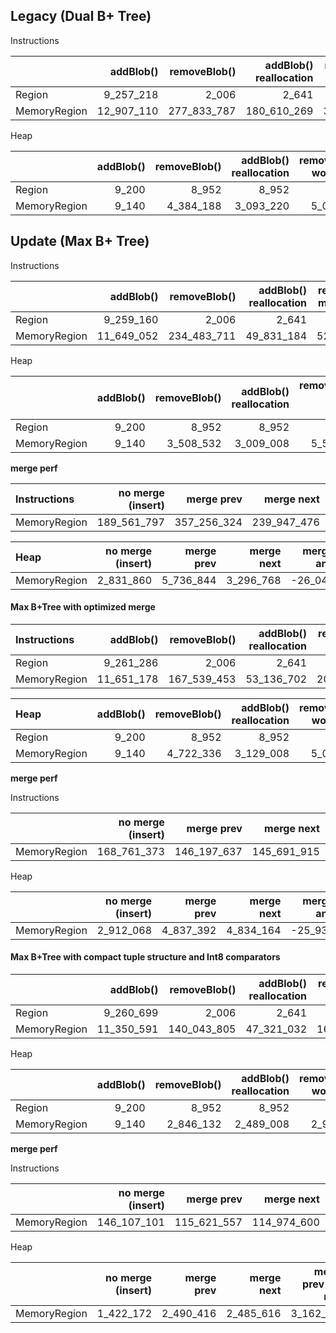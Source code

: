 ## Legacy (Dual B+ Tree)
Instructions

|              |  addBlob() | removeBlob() | addBlob() reallocation | removeBlob() worst case |
| :----------- | ---------: | -----------: | ---------------------: | ----------------------: |
| Region       |  9_257_218 |        2_006 |                  2_641 |                   2_953 |
| MemoryRegion | 12_907_110 |  277_833_787 |            180_610_269 |             326_408_676 |


Heap

|              | addBlob() | removeBlob() | addBlob() reallocation | removeBlob() worst case |
| :----------- | --------: | -----------: | ---------------------: | ----------------------: |
| Region       |     9_200 |        8_952 |                  8_952 |                   8_952 |
| MemoryRegion |     9_140 |    4_384_188 |              3_093_220 |               5_026_240 |

## Update (Max B+ Tree)

Instructions

|              |  addBlob() | removeBlob() | addBlob() reallocation | removeBlob() merge blocks |
| :----------- | ---------: | -----------: | ---------------------: | ------------------------: |
| Region       |  9_259_160 |        2_006 |                  2_641 |                     2_999 |
| MemoryRegion | 11_649_052 |  234_483_711 |             49_831_184 |               528_619_507 |


Heap

|              | addBlob() | removeBlob() | addBlob() reallocation | removeBlob() merge blocks |
| :----------- | --------: | -----------: | ---------------------: | ------------------------: |
| Region       |     9_200 |        8_952 |                  8_952 |                     8_952 |
| MemoryRegion |     9_140 |    3_508_532 |              3_009_008 |                 5_571_196 |

**merge perf**

| Instructions | no merge (insert) |  merge prev |  merge next | merge prev and next |
| :----------- | ----------------: | ----------: | ----------: | ------------------: |
| MemoryRegion |       189_561_797 | 357_256_324 | 239_947_476 |         363_515_972 |


| Heap         | no merge (insert) | merge prev | merge next | merge prev and next |
| :----------- | ----------------: | ---------: | ---------: | ------------------: |
| MemoryRegion |         2_831_860 |  5_736_844 |  3_296_768 |         -26_041_692 |

#### Max B+Tree with optimized merge

| Instructions |  addBlob() | removeBlob() | addBlob() reallocation | removeBlob() worst case |
| :----------- | ---------: | -----------: | ---------------------: | ----------------------: |
| Region       |  9_261_286 |        2_006 |                  2_641 |                   2_953 |
| MemoryRegion | 11_651_178 |  167_539_453 |             53_136_702 |             201_801_312 |


| Heap         | addBlob() | removeBlob() | addBlob() reallocation | removeBlob() worst case |
| :----------- | --------: | -----------: | ---------------------: | ----------------------: |
| Region       |     9_200 |        8_952 |                  8_952 |                   8_952 |
| MemoryRegion |     9_140 |    4_722_336 |              3_129_008 |               5_033_280 |

**merge perf**

Instructions

|              | no merge (insert) |  merge prev |  merge next | merge prev and next |
| :----------- | ----------------: | ----------: | ----------: | ------------------: |
| MemoryRegion |       168_761_373 | 146_197_637 | 145_691_915 |         242_789_451 |


Heap

|              | no merge (insert) | merge prev | merge next | merge prev and next |
| :----------- | ----------------: | ---------: | ---------: | ------------------: |
| MemoryRegion |         2_912_068 |  4_837_392 |  4_834_164 |         -25_935_780 |


#### Max B+Tree with compact tuple structure and Int8 comparators
|              |  addBlob() | removeBlob() | addBlob() reallocation | removeBlob() worst case |
| :----------- | ---------: | -----------: | ---------------------: | ----------------------: |
| Region       |  9_260_699 |        2_006 |                  2_641 |                   2_953 |
| MemoryRegion | 11_350_591 |  140_043_805 |             47_321_032 |             168_822_364 |


Heap

|              | addBlob() | removeBlob() | addBlob() reallocation | removeBlob() worst case |
| :----------- | --------: | -----------: | ---------------------: | ----------------------: |
| Region       |     9_200 |        8_952 |                  8_952 |                   8_952 |
| MemoryRegion |     9_140 |    2_846_132 |              2_489_008 |               2_918_600 |


 **merge perf**


Instructions

|              | no merge (insert) |  merge prev |  merge next | merge prev and next |
| :----------- | ----------------: | ----------: | ----------: | ------------------: |
| MemoryRegion |       146_107_101 | 115_621_557 | 114_974_600 |         204_072_755 |


Heap

|              | no merge (insert) | merge prev | merge next | merge prev and next |
| :----------- | ----------------: | ---------: | ---------: | ------------------: |
| MemoryRegion |         1_422_172 |  2_490_416 |  2_485_616 |           3_162_376 |
